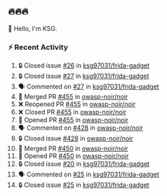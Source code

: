 ## 🔥🔥🔥
👋 Hello, I'm KSG.  

### ⚡ Recent Activity
<!--START_SECTION:activity-->
1. 🔒 Closed issue [#26](https://github.com/ksg97031/frida-gadget/issues/26) in [ksg97031/frida-gadget](https://github.com/ksg97031/frida-gadget)
2. 🔒 Closed issue [#27](https://github.com/ksg97031/frida-gadget/issues/27) in [ksg97031/frida-gadget](https://github.com/ksg97031/frida-gadget)
3. 🗣 Commented on [#27](https://github.com/ksg97031/frida-gadget/issues/27#issuecomment-2560872954) in [ksg97031/frida-gadget](https://github.com/ksg97031/frida-gadget)
4. 🎉 Merged PR [#455](https://github.com/owasp-noir/noir/pull/455) in [owasp-noir/noir](https://github.com/owasp-noir/noir)
5. ❌ Reopened PR [#455](https://github.com/owasp-noir/noir/pull/455) in [owasp-noir/noir](https://github.com/owasp-noir/noir)
6. ❌ Closed PR [#455](https://github.com/owasp-noir/noir/pull/455) in [owasp-noir/noir](https://github.com/owasp-noir/noir)
7. 💪 Opened PR [#455](https://github.com/owasp-noir/noir/pull/455) in [owasp-noir/noir](https://github.com/owasp-noir/noir)
8. 🗣 Commented on [#428](https://github.com/owasp-noir/noir/issues/428#issuecomment-2466630238) in [owasp-noir/noir](https://github.com/owasp-noir/noir)
9. 🔒 Closed issue [#428](https://github.com/owasp-noir/noir/issues/428) in [owasp-noir/noir](https://github.com/owasp-noir/noir)
10. 🎉 Merged PR [#450](https://github.com/owasp-noir/noir/pull/450) in [owasp-noir/noir](https://github.com/owasp-noir/noir)
11. 💪 Opened PR [#450](https://github.com/owasp-noir/noir/pull/450) in [owasp-noir/noir](https://github.com/owasp-noir/noir)
12. 🔒 Closed issue [#20](https://github.com/ksg97031/frida-gadget/issues/20) in [ksg97031/frida-gadget](https://github.com/ksg97031/frida-gadget)
13. 🗣 Commented on [#25](https://github.com/ksg97031/frida-gadget/issues/25#issuecomment-2419295103) in [ksg97031/frida-gadget](https://github.com/ksg97031/frida-gadget)
14. 🔒 Closed issue [#25](https://github.com/ksg97031/frida-gadget/issues/25) in [ksg97031/frida-gadget](https://github.com/ksg97031/frida-gadget)
<!--END_SECTION:activity-->
